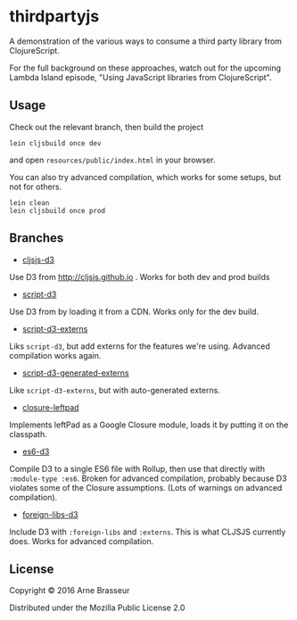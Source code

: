 # thirdpartyjs

A demonstration of the various ways to consume a third party library from
ClojureScript.

For the full background on these approaches, watch out for the upcoming Lambda
Island episode, "Using JavaScript libraries from ClojureScript".

## Usage

Check out the relevant branch, then build the project

```
lein cljsbuild once dev
```

and open `resources/public/index.html` in your browser.

You can also try advanced compilation, which works for some setups, but not for others.

```
lein clean
lein cljsbuild once prod
```

## Branches

- [cljsjs-d3](https://github.com/lambdaisland/thirdpartyjs/tree/cljsjs-d3)

Use D3 from http://cljsjs.github.io . Works for both dev and prod builds

- [script-d3](https://github.com/lambdaisland/thirdpartyjs/tree/script-d3)

Use D3 from by loading it from a CDN. Works only for the dev build.

- [script-d3-externs](https://github.com/lambdaisland/thirdpartyjs/tree/script-d3-externs)

Liks `script-d3`, but add externs for the features we're using. Advanced compilation works again.

- [script-d3-generated-externs](https://github.com/lambdaisland/thirdpartyjs/tree/script-d3-generated-externs)

Like `script-d3-externs`, but with auto-generated externs.

- [closure-leftpad](https://github.com/lambdaisland/thirdpartyjs/tree/closure-leftpad)

Implements leftPad as a Google Closure module, loads it by putting it on the classpath.

- [es6-d3](https://github.com/lambdaisland/thirdpartyjs/tree/es6-d3)

Compile D3 to a single ES6 file with Rollup, then use that directly with `:module-type :es6`. Broken for advanced compilation, probably because D3 violates some of the Closure assumptions. (Lots of warnings on advanced compilation).

- [foreign-libs-d3](https://github.com/lambdaisland/thirdpartyjs/tree/foreign-libs-d3)

Include D3 with `:foreign-libs` and `:externs`. This is what CLJSJS currently does. Works for advanced compilation.



## License

Copyright © 2016 Arne Brasseur

Distributed under the Mozilla Public License 2.0
